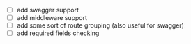 - [ ] add swagger support
- [ ] add middleware support
- [ ] add some sort of route grouping (also useful for swagger)
- [ ] add required fields checking